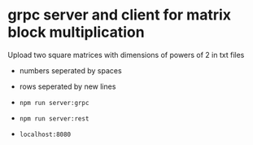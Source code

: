 # grpc server and client for matrix block multiplication

Upload two square matrices with dimensions of powers of 2 in txt files
- numbers seperated by spaces
- rows seperated by new lines

- `npm run server:grpc`
- `npm run server:rest`
- `localhost:8080`

